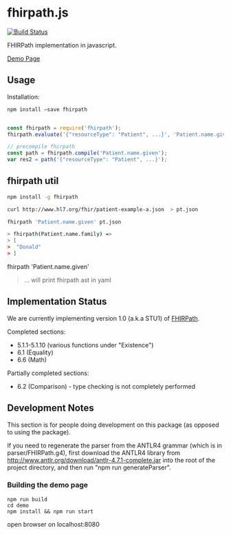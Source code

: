 # fhirpath.js

[![Build Status](https://travis-ci.org/lhncbc/fhirpath.js.svg?branch=master)](https://travis-ci.org/lhncbc/fhirpath.js)

FHIRPath implementation in javascript.

[Demo Page](https://lhncbc.github.io/fhirpath.js/)


## Usage

Installation:

```sh
npm install –save fhirpath
```

```js

const fhirpath = require('fhirpath');
fhirpath.evaluate('{"resourceType": "Patient", ...}', 'Patient.name.given');

// precompile fhirpath
const path = fhirpath.compile('Patient.name.given');
var res2 = path('{"resourceType": "Patient", ...}');

```


## fhirpath util

```sh
npm install -g fhirpath

curl http://www.hl7.org/fhir/patient-example-a.json  > pt.json

fhirpath 'Patient.name.given' pt.json

> fhirpath(Patient.name.family) =>
> [
>  "Donald"
> ]
```
fhirpath 'Patient.name.given'

> ... will print fhirpath ast in yaml


## Implementation Status

We are currently implementing version 1.0 (a.k.a STU1) of
[FHIRPath](http://hl7.org/fhirpath/).

Completed sections:
- 5.1.1-5.1.10 (various functions under "Existence")
- 6.1 (Equality)
- 6.6 (Math)

Partially completed sections:
- 6.2 (Comparison) - type checking is not completely performed

## Development Notes

This section is for people doing development on this package (as opposed to
using the package).

If you need to regenerate the parser from the ANTLR4 grammar (which is in
parser/FHIRPath.g4), first download the
ANTLR4 library from http://www.antlr.org/download/antlr-4.7.1-complete.jar into
the root of the project directory, and then run "npm run generateParser".


### Building the demo page

```
npm run build
cd demo
npm install && npm run start
```

open browser on localhost:8080
